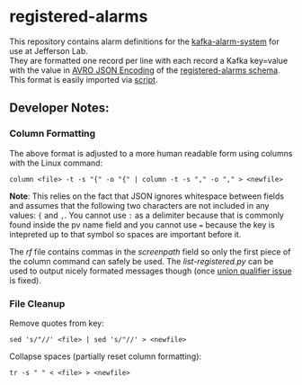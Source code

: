 # registered-alarms
This repository contains alarm definitions for the [kafka-alarm-system](https://github.com/JeffersonLab/kafka-alarm-system) for use at Jefferson Lab.  
They are formatted one record per line with each record a Kafka key=value with the value in [AVRO JSON Encoding](https://avro.apache.org/docs/current/spec.html#json_encoding) of the [registered-alarms schema](https://github.com/JeffersonLab/kafka-alarm-system/blob/master/config/subject-schemas/registered-alarms-value.avsc).  This format is easily imported via [script](https://github.com/JeffersonLab/kafka-alarm-system/wiki/Scripts-Reference#set-registered-alarms).

## Developer Notes:

### Column Formatting
The above format is adjusted to a more human readable form using columns with the Linux command:
```
column <file> -t -s "{" -o "{" | column -t -s "," -o "," > <newfile>
```
**Note**: This relies on the fact that JSON ignores whitespace between fields and assumes that the following two characters are not included in any values: `{` and `,`.   You cannot use `:` as a delimiter because that is commonly found inside the pv name field and you cannot use `=` because the key is intepreted up to that symbol so spaces are important before it.

The _rf_ file contains commas in the _screenpath_ field so only the first piece of the column command can safely be used.   The _list-registered.py_ can be used to output nicely formated messages though (once [union qualifier issue](https://github.com/confluentinc/confluent-kafka-python/pull/785) is fixed).

### File Cleanup
Remove quotes from key:
```
sed 's/"//' <file> | sed 's/"//' > <newfile>
```

Collapse spaces (partially reset column formatting):
```
tr -s " " < <file> > <newfile>
```
